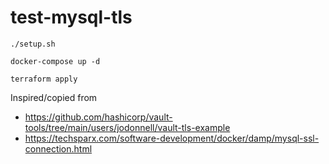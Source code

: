 # test-mysql-tls

    ./setup.sh

    docker-compose up -d

    terraform apply

Inspired/copied from
- https://github.com/hashicorp/vault-tools/tree/main/users/jodonnell/vault-tls-example
- https://techsparx.com/software-development/docker/damp/mysql-ssl-connection.html
